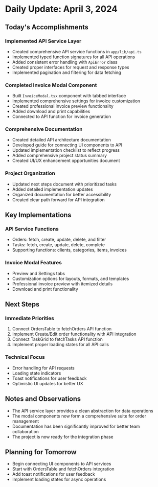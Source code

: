 # Daily Update: April 3, 2024

## Today's Accomplishments

### Implemented API Service Layer
- Created comprehensive API service functions in `app/lib/api.ts`
- Implemented typed function signatures for all API operations
- Added consistent error handling with `ApiError` class
- Created proper interfaces for request and response types
- Implemented pagination and filtering for data fetching

### Completed Invoice Modal Component
- Built `InvoiceModal.tsx` component with tabbed interface
- Implemented comprehensive settings for invoice customization
- Created professional invoice preview functionality
- Added download and print capabilities
- Connected to API function for invoice generation

### Comprehensive Documentation
- Created detailed API architecture documentation
- Developed guide for connecting UI components to API
- Updated implementation checklist to reflect progress
- Added comprehensive project status summary
- Created UI/UX enhancement opportunities document

### Project Organization
- Updated next steps document with prioritized tasks
- Added detailed implementation updates
- Organized documentation for better accessibility
- Created clear path forward for API integration

## Key Implementations

### API Service Functions
- Orders: fetch, create, update, delete, and filter
- Tasks: fetch, create, update, delete, complete
- Supporting functions: clients, categories, items, invoices

### Invoice Modal Features
- Preview and Settings tabs
- Customization options for layouts, formats, and templates
- Professional invoice preview with itemized details
- Download and print functionality

## Next Steps

### Immediate Priorities
1. Connect OrdersTable to fetchOrders API function
2. Implement Create/Edit order functionality with API integration
3. Connect TaskGrid to fetchTasks API function
4. Implement proper loading states for all API calls

### Technical Focus
- Error handling for API requests
- Loading state indicators
- Toast notifications for user feedback
- Optimistic UI updates for better UX

## Notes and Observations
- The API service layer provides a clean abstraction for data operations
- The modal components now form a comprehensive suite for order management
- Documentation has been significantly improved for better team collaboration
- The project is now ready for the integration phase

## Planning for Tomorrow
- Begin connecting UI components to API services
- Start with OrdersTable and fetchOrders integration
- Add toast notifications for user feedback
- Implement loading states for async operations 